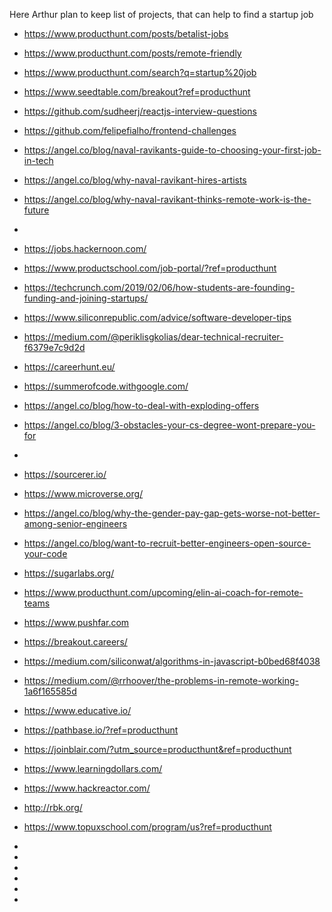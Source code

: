 Here Arthur plan to keep list of projects, that can help to find a startup job
- https://www.producthunt.com/posts/betalist-jobs
- https://www.producthunt.com/posts/remote-friendly
- https://www.producthunt.com/search?q=startup%20job
- https://www.seedtable.com/breakout?ref=producthunt

- https://github.com/sudheerj/reactjs-interview-questions

- https://github.com/felipefialho/frontend-challenges

- https://angel.co/blog/naval-ravikants-guide-to-choosing-your-first-job-in-tech
- https://angel.co/blog/why-naval-ravikant-hires-artists
- https://angel.co/blog/why-naval-ravikant-thinks-remote-work-is-the-future
- 


- https://jobs.hackernoon.com/
- https://www.productschool.com/job-portal/?ref=producthunt

- https://techcrunch.com/2019/02/06/how-students-are-founding-funding-and-joining-startups/

- https://www.siliconrepublic.com/advice/software-developer-tips
- https://medium.com/@periklisgkolias/dear-technical-recruiter-f6379e7c9d2d
- https://careerhunt.eu/
- https://summerofcode.withgoogle.com/

- https://angel.co/blog/how-to-deal-with-exploding-offers
- https://angel.co/blog/3-obstacles-your-cs-degree-wont-prepare-you-for
- 


- https://sourcerer.io/
- https://www.microverse.org/

- https://angel.co/blog/why-the-gender-pay-gap-gets-worse-not-better-among-senior-engineers

- https://angel.co/blog/want-to-recruit-better-engineers-open-source-your-code
- https://sugarlabs.org/

- https://www.producthunt.com/upcoming/elin-ai-coach-for-remote-teams
- https://www.pushfar.com

- https://breakout.careers/
- https://medium.com/siliconwat/algorithms-in-javascript-b0bed68f4038
- https://medium.com/@rrhoover/the-problems-in-remote-working-1a6f165585d
- https://www.educative.io/
- https://pathbase.io/?ref=producthunt
- https://joinblair.com/?utm_source=producthunt&ref=producthunt
- https://www.learningdollars.com/
- https://www.hackreactor.com/
- http://rbk.org/

- https://www.topuxschool.com/program/us?ref=producthunt

- 

- 

- 

- 

- 
- 
